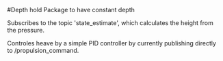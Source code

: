 #Depth hold Package to have constant depth

Subscribes to the topic 'state_estimate', which calculates the height
from the pressure. 

Controles heave by a simple PID controller by currently publishing
directly to /propulsion_command.
